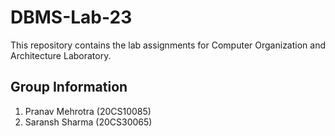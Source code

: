# DBMS-Lab-23
This repository contains the lab assignments for Computer Organization and Architecture Laboratory.  
## Group Information  
1. Pranav Mehrotra (20CS10085)  
2. Saransh Sharma (20CS30065)  
